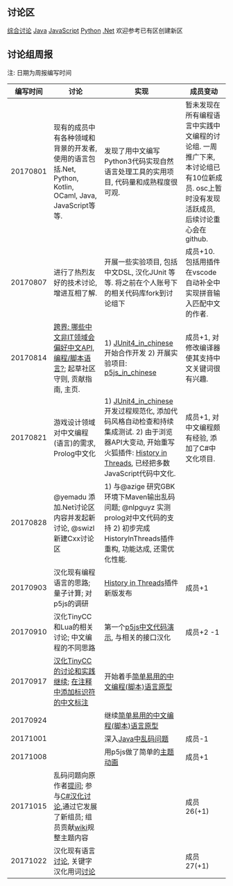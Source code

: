 ## 讨论区
[综合讨论](https://github.com/program-in-chinese/overview/issues) [Java](https://github.com/program-in-chinese/Java) [JavaScript](https://github.com/program-in-chinese/JavaScript) [Python](https://github.com/program-in-chinese/Python) [.Net](https://github.com/program-in-chinese/.Net) 欢迎参考已有区创建新区

## 讨论组周报

注: 日期为周报编写时间

编写时间 | 讨论 | 实现 | 成员变动
------------ | ------------- | ------------- | -------------
20170801 | 现有的成员中有各种领域和背景的开发者, 使用的语言包括.Net, Python, Kotlin, OCaml, Java, JavaScript等等. | 发现了用中文编写Python3代码实现自然语言处理工具的实用项目, 代码量和成熟程度很可观. | 暂未发现在所有编程语言中实践中文编程的讨论组. 一周推广下来, 本讨论组已有10位新成员. osc上暂时没有发现活跃成员, 后续讨论重心会在github. | 
20170807 | 进行了热烈友好的技术讨论, 增进互相了解. | 开展一些实验项目, 包括中文DSL, 汉化JUnit 等等. 将之前在个人账号下的相关代码库fork到讨论组下 | 成员+10. 包括用插件在vscode自动补全中实现拼音输入匹配中文的作者. |
20170814 | [跨界: 哪些中文非IT领域会偏好中文API, 编程/脚本语言?](https://github.com/program-in-chinese/overview/issues/19); 起草社区守则, 贡献指南, 主页. | 1) [JUnit4_in_chinese](https://github.com/program-in-chinese/junit4_in_chinese)开始合作开发 2) 开展实验项目: [p5js_in_chinese](https://github.com/program-in-chinese/p5js_in_chinese) | 成员+1, 对修改编译器使其支持中文关键词很有兴趣. |
20170821 | 游戏设计领域对中文编程(语言)的需求, Prolog中文化 | 1) [JUnit4_in_chinese](https://github.com/program-in-chinese/junit4_in_chinese)开发过程规范化, 添加代码风格自动检查和持续集成测试. 2) 由于浏览器API大变动, 开始重写火狐插件: [History in Threads](https://github.com/program-in-chinese/HistoryInThreads_WebExtension), 已经把多数JavaScript代码中文化. | 成员+1, 对中文编程颇有经验, 添加了C#中文化项目. |
20170828 | @yemadu 添加.Net讨论区内容并发起新讨论, @swizl 新建Cxx讨论区 | 1) 与@azige 研究GBK环境下Maven输出乱码问题; @nlpguyz 实测prolog对中文代码的支持 2) 初步完成HistoryInThreads插件重构, 功能达成, 还需优化性能. | |
20170903 |  汉化现有编程语言的思路; 量子计算; 对p5js的调研 | [History in Threads](https://addons.mozilla.org/en-US/firefox/addon/history-in-threads/)插件新版发布 | 成员+1 |
20170910 | 汉化TinyCC和Lua的相关讨论; 中文编程的不同思路 | 第一个[p5js中文代码演示](https://my.oschina.net/u/750760/tweet/15262605), 与相关的接口汉化 | 成员+2 -1 |
20170917 | [汉化TinyCC的讨论和实践继续](https://github.com/program-in-chinese/overview/issues/28#issuecomment-328427766); [在注释中添加标识符的中文标注](https://github.com/program-in-chinese/overview/issues/32) | 开始着手[简单易用的中文编程(脚本)语言原型](https://github.com/program-in-chinese/overview/issues/33) | |
20170924 | | 继续[简单易用的中文编程(脚本)语言原型](https://github.com/program-in-chinese/overview/issues/33#issuecomment-331752774) | |
20171001 | | 深入[Java中乱码问题](https://github.com/program-in-chinese/junit4_in_chinese/pull/12#issuecomment-333349920) | 成员-1 |
20171008 | | 用p5js做了简单的[主题动画](https://github.com/program-in-chinese/overview/issues/20#issuecomment-335245582) | 成员+1 |
20171015 | 乱码问题向原作者[提问](https://github.com/checkstyle/checkstyle/commit/702a1a957607881e72bb94b3104c2603ef10891f#commitcomment-24897023); 参与[C#汉化讨论](https://github.com/dotnet/csharplang/issues/993),通过它发展了新组员; 组员贡献[wiki](https://github.com/program-in-chinese/overview/wiki)规整主题内容 | | 成员 26(+1) |
20171022 | 汉化现有语言[讨论](https://github.com/program-in-chinese/overview/issues/25#issuecomment-337445958), 关键字汉化用词[讨论](https://github.com/program-in-chinese/overview/issues/40) | | 成员 27(+1) |
